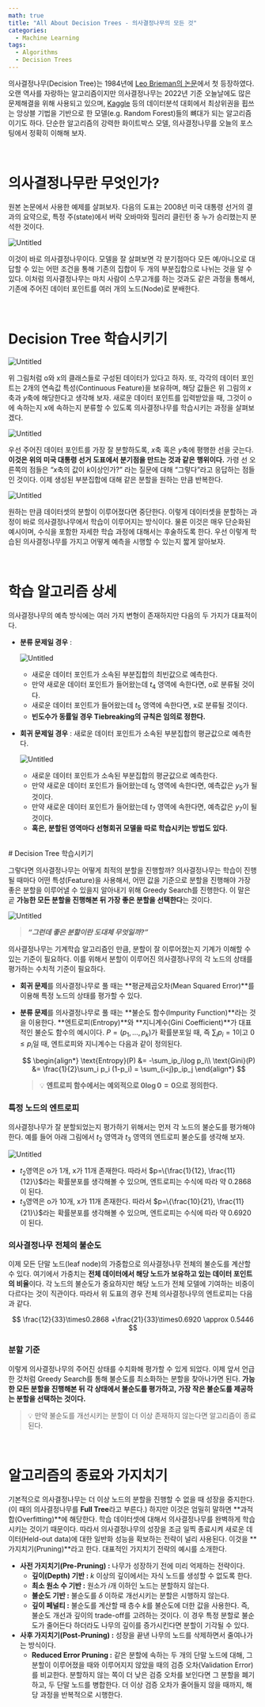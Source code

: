 ```yaml
---
math: true
title: "All About Decision Trees - 의사결정나무의 모든 것"
categories:
  - Machine Learning
tags:
  - Algorithms
  - Decision Trees
---
```


의사결정나무(Decision Tree)는 1984년에 [Leo Brieman의 논문](https://www.stat.cmu.edu/~cshalizi/350/2008/lectures/24/lecture-24.pdf)에서 첫 등장하였다. 오랜 역사를 자랑하는 알고리즘이지만 의사결정나무는 2022년 기준 오늘날에도 많은 문제해결을 위해 사용되고 있으며, [Kaggle](https://www.kaggle.com/) 등의 데이터분석 대회에서 최상위권을 휩쓰는 앙상블 기법을 기반으로 한 모델(e.g. Random Forest)들의 뼈대가 되는 알고리즘이기도 하다. 단순한 알고리즘의 강력한 화이트박스 모델, 의사결정나무를 오늘의 포스팅에서 정확히 이해해 보자.

<br>

# 의사결정나무란 무엇인가?

원본 논문에서 사용한 예제를 살펴보자. 다음의 도표는 2008년 미국 대통령 선거의 결과의 요약으로, 특정 주(state)에서 버락 오바마와 힐러리 클린턴 중 누가 승리했는지 분석한 것이다.

![Untitled](/assets/images/algorithms/decision_trees/1.png)

이것이 바로 의사결정나무이다. 모델을 잘 살펴보면 각 분기점마다 모든 예/아니오로 대답할 수 있는 어떤 조건을 통해 기존의 집합이 두 개의 부분집합으로 나뉘는 것을 알 수 있다. 이처럼 의사결정나무는 마치 사람이 스무고개를 하는 것과도 같은 과정을 통해서, 기존에 주어진 데이터 포인트를 여러 개의 노드(Node)로 분배한다.

<br>

# Decision Tree 학습시키기

![Untitled](/assets/images/algorithms/decision_trees/2.png)

위 그림처럼 o와 x의 클래스들로 구성된 데이터가 있다고 하자. 또, 각각의 데이터 포인트는 2개의 연속값 특성(Continuous Feature)을 보유하며, 해당 값들은 위 그림의 $x$축과 $y$축에 해당한다고 생각해 보자. 새로운 데이터 포인트를 입력받았을 때, 그것이 o에 속하는지 x에 속하는지 분류할 수 있도록 의사결정나무를 학습시키는 과정을 살펴보겠다.

![Untitled](/assets/images/algorithms/decision_trees/3.png)

우선 주어진 데이터 포인트를 가장 잘 분할하도록, $x$축 혹은 $y$축에 평행한 선을 긋는다. **이것은 위의 미국 대통령 선거 도표에서 분기점을 만드는 것과 같은 행위이다.** 가령 선 오른쪽의 점들은 “$x$축의 값이 $k$이상인가?” 라는 질문에 대해 “그렇다”라고 응답하는 점들인 것이다. 이제 생성된 부분집합에 대해 같은 분할을 원하는 만큼 반복한다.

![Untitled](/assets/images/algorithms/decision_trees/4.png)

원하는 만큼 데이터셋의 분할이 이루어졌다면 중단한다. 이렇게 데이터셋을 분할하는 과정이 바로 의사결정나무에서 학습이 이루어지는 방식이다. 물론 이것은 매우 단순화된 예시이며, 수식을 포함한 자세한 학습 과정에 대해서는 후술하도록 한다. 우선 이렇게 학습된 의사결정나무를 가지고 어떻게 예측을 시행할 수 있는지 짧게 알아보자.

<br>

# 학습 알고리즘 상세

의사결정나무의 예측 방식에는 여러 가지 변형이 존재하지만 다음의 두 가지가 대표적이다.

- **분류 문제일 경우** :
    
    ![Untitled](/assets/images/algorithms/decision_trees/4.png)
    
    - 새로운 데이터 포인트가 소속된 부분집합의 최빈값으로 예측한다.
    - 만약 새로운 데이터 포인트가 들어왔는데 $t_4$ 영역에 속한다면, o로 분류될 것이다.
    - 새로운 데이터 포인트가 들어왔는데 $t_5$ 영역에 속한다면, x로 분류될 것이다.
    - **빈도수가 동률일 경우 Tiebreaking의 규칙은 임의로 정한다.**
- **회귀 문제일 경우** : 새로운 데이터 포인트가 소속된 부분집합의 평균값으로 예측한다.
    
    ![Untitled](/assets/images/algorithms/decision_trees/5.png)
    
    - 새로운 데이터 포인트가 소속된 부분집합의 평균값으로 예측한다.
    - 만약 새로운 데이터 포인트가 들어왔는데 $t_5$ 영역에 속한다면, 예측값은 $y_5$가 될 것이다.
    - 만약 새로운 데이터 포인트가 들어왔는데 $t_7$ 영역에 속한다면, 예측값은 $y_7$이 될 것이다.
    - **혹은, 분할된 영역마다 선형회귀 모델을 따로 학습시키는 방법도 있다.**


<br>
# Decision Tree 학습시키기

그렇다면 의사결정나무는 어떻게 최적의 분할을 진행할까? 의사결정나무는 학습이 진행될 때마다 어떤 특성(Feature)을 사용해서, 어떤 값을 기준으로 분할을 진행해야 가장 좋은 분할을 이루어낼 수 있을지 알아내기 위해 Greedy Search를 진행한다. 이 말은 곧 **가능한 모든 분할을 진행해본 뒤 가장 좋은 분할을 선택한다**는 것이다.

![Untitled](/assets/images/algorithms/decision_trees/6.png)

> ***“그런데 좋은 분할이란 도대체 무엇일까?”***
> 

의사결정나무는 기계학습 알고리즘인 만큼, 분할이 잘 이루어졌는지 기계가 이해할 수 있는 기준이 필요하다. 이를 위해서 분할이 이루어진 의사결정나무의 각 노드의 상태를 평가하는 수치적 기준이 필요하다. 

- **회귀 문제**를 의사결정나무로 풀 때는 **평균제곱오차(Mean Squared Error)**를 이용해 특정 노드의 상태를 평가할 수 있다.
- **분류 문제**를 의사결정나무로 풀 때는 **불순도 함수(Impurity Function)**라는 것을 이용한다. **엔트로피(Entropy)**와 **지니계수(Gini Coefficient)**가 대표적인 불순도 함수의 예시이다. $P=(p_1, \dots , p_k)$가 확률분포일 때, 즉 $\sum_i p_i=1$이고 $0\leq p_i$일 때, 엔트로피와 지니계수는 다음과 같이 정의된다.
    
    $$
    \begin{align*}
    \text{Entropy}(P) &= -\sum_ip_i\log p_i\\
    \text{Gini}(P) &= \frac{1}{2}\sum_i p_i (1-p_i) = \sum_{i<j}p_ip_j
    \end{align*}
    $$
    
    >
    > 💡 **엔트로피 함수에서는 예외적으로 $0\log 0=0$으로 정의한다.**
    >

### 특정 노드의 엔트로피

의사결정나무가 잘 분할되었는지 평가하기 위해서는 먼저 각 노드의 불순도를 평가해야 한다. 예를 들어 아래 그림에서 $t_2$ 영역과 $t_3$ 영역의 엔트로피 불순도를 생각해 보자.

![Untitled](/assets/images/algorithms/decision_trees/3.png)

- $t_2$영역은 o가 1개, x가 11개 존재한다. 따라서 $p=\{\frac{1}{12}, \frac{11}{12}\}$라는 확률분포를 생각해볼 수 있으며, 엔트로피는 수식에 따라 약 $0.2868$이 된다.
- $t_3$영역은 o가 10개, x가 11개 존재한다. 따라서 $p=\{\frac{10}{21}, \frac{11}{21}\}$라는 확률분포를 생각해볼 수 있으며, 엔트로피는 수식에 따라 약 $0.6920$이 된다.

### 의사결정나무 전체의 불순도

이제 모든 단말 노드(leaf node)의 가중합으로 의사결정나무 전체의 불순도를 계산할 수 있다. 여기에서 가중치는 **전체 데이터에서 해당 노드가 보유하고 있는 데이터 포인트의 비율**이다. 각 노드의 불순도가 중요하지만 해당 노드가 전체 모델에 기여하는 비중이 다르다는 것이 직관이다. 따라서 위 도표의 경우 전체 의사결정나무의 엔트로피는 다음과 같다.

$$
\frac{12}{33}\times0.2868 +\frac{21}{33}\times0.6920 \approx 0.5446
$$

### 분할 기준

이렇게 의사결정나무의 주어진 상태를 수치화해 평가할 수 있게 되었다. 이제 앞서 언급한 것처럼 Greedy Search를 통해 불순도를 최소화하는 분할을 찾아나가면 된다. **가능한 모든 분할을 진행해본 뒤 각 상태에서 불순도를 평가하고, 가장 작은 불순도를 제공하는 분할을 선택하는 것이다.** 

> 
> 💡 만약 불순도를 개선시키는 분할이 더 이상 존재하지 않는다면 알고리즘이 종료된다.
> 

<br>

# 알고리즘의 종료와 가지치기

기본적으로 의사결정나무는 더 이상 노드의 분할을 진행할 수 없을 때 성장을 중지한다. (이 때의 의사결정나무를 **Full Tree**라고 부른다.) 하지만 이것은 엄밀히 말하면 **과적합(Overfitting)**에 해당한다. 학습 데이터셋에 대해서 의사결정나무를 완벽하게 학습시키는 것이기 때문이다. 따라서 의사결정나무의 성장을 조금 일찍 종료시켜 새로운 데이터(Held-out data)에 대한 일반화 성능을 확보하는 전략이 널리 사용된다. 이것을 **가지치기(Pruning)**라고 한다. 대표적인 가지치기 전략의 예시를 소개한다.

- **사전 가지치기(Pre-Pruning) :** 나무가 성장하기 전에 미리 억제하는 전략이다.
    - **깊이(Depth) 기반 :** $k$ 이상의 깊이에서는 자식 노드를 생성할 수 없도록 한다.
    - **최소 원소 수 기반 :** 원소가 $i$개 이하인 노드는 분할하지 않는다.
    - **불순도 기반 :** 불순도를 $\delta$ 이하로 개선시키는 분할은 시행하지 않는다.
    - **깊이 페널티 :** 불순도를 계산할 때 층수 $k$를 불순도에 더한 값을 사용한다. 즉, 불순도 개선과 깊이의 trade-off를 고려하는 것이다. 이 경우 특정 분할로 불순도가 줄어든다 하더라도 나무의 깊이를 증가시킨다면 분할이 기각될 수 있다.
- **사후 가지치기(Post-Pruning) :** 성장을 끝낸 나무의 노드를 삭제하면서 줄여나가는 방식이다.
    - **Reduced Error Pruning :** 같은 분할에 속하는 두 개의 단말 노드에 대해, 그 분할이 이루어졌을 때와 이루어지지 않았을 때의 검증 오차(Validation Error)를 비교한다. 분할하지 않는 쪽이 더 낮은 검증 오차를 보인다면 그 분할을 폐기하고, 두 단말 노드를 병합한다. 더 이상 검증 오차가 줄어들지 않을 때까지, 해당 과정을 반복적으로 시행한다.